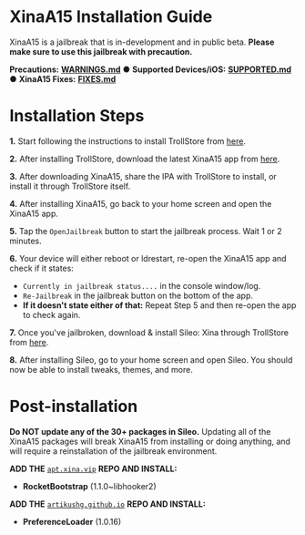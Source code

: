 # XinaA15 Installation Guide
XinaA15 is a jailbreak that is in-development and in public beta. **Please make sure to use this jailbreak with precaution.**

**Precautions:** [**WARNINGS.md**](https://github.com/NotDarkn/XinaA15/blob/main/WARNINGS.md) ● **Supported Devices/iOS:** [**SUPPORTED.md**](https://github.com/NotDarkn/XinaA15/blob/main/SUPPORTED.md) ● **XinaA15 Fixes:** [**FIXES.md**](https://github.com/NotDarkn/XinaA15/blob/main/FIXES.md)

# Installation Steps
**1.** Start following the instructions to install TrollStore from [here](https://github.com/opa334/TrollStore/blob/main/install_trollhelperota_ios15.md).

**2.** After installing TrollStore, download the latest XinaA15 app from [here](https://github.com/jacksight/xina520_official_jailbreak/releases).

**3.** After downloading XinaA15, share the IPA with TrollStore to install, or install it through TrollStore itself.

**4.** After installing XinaA15, go back to your home screen and open the XinaA15 app.

**5.** Tap the `OpenJailbreak` button to start the jailbreak process. Wait 1 or 2 minutes.

**6.** Your device will either reboot or ldrestart, re-open the XinaA15 app and check if it states:
- `Currently in jailbreak status....` in the console window/log.
- `Re-Jailbreak` in the jailbreak button on the bottom of the app.
- **If it doesn't state either of that:** Repeat Step 5 and then re-open the app to check again.

**7.** Once you've jailbroken, download & install Sileo: Xina through TrollStore from [here](https://github.com/Sileo/Sileo/releases).

**8.** After installing Sileo, go to your home screen and open Sileo. You should now be able to install tweaks, themes, and more.

# Post-installation
**Do NOT update any of the 30+ packages in Sileo.**
Updating all of the XinaA15 packages will break XinaA15 from installing or doing anything, and will require a reinstallation of the jailbreak environment.

**ADD THE** [`apt.xina.vip`](https://apt.xina.vip) **REPO AND INSTALL:**
- **RocketBootstrap** (1.1.0~libhooker2)

**ADD THE** [`artikushg.github.io`](https://artikushg.github.io) **REPO AND INSTALL:**
- **PreferenceLoader** (1.0.16)

